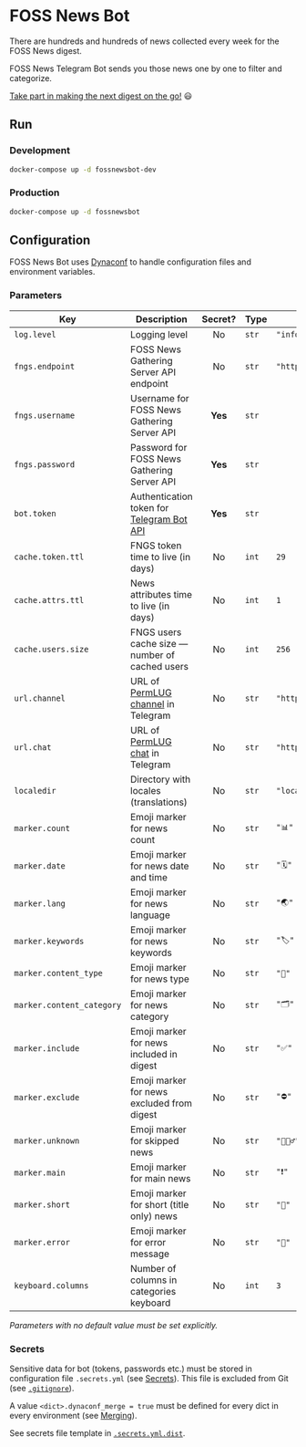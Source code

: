 # FOSS News Bot

There are hundreds and hundreds of news collected every week for the FOSS News digest.

FOSS News Telegram Bot sends you those news one by one to filter and categorize.

[Take part in making the next digest on the go!](https://t.me/fossnewsbot "FOSS News Bot") 😃

## Run
### Development
```bash
docker-compose up -d fossnewsbot-dev
```

### Production
```bash
docker-compose up -d fossnewsbot
```

## Configuration
FOSS News Bot uses [Dynaconf](https://www.dynaconf.com/ "Dynaconf")
to handle configuration files and environment variables.

### Parameters
| Key                | Description                                      | Secret? | Type  | Default value                      |
|--------------------|--------------------------------------------------|:-------:|-------|------------------------------------|
| `log.level`        | Logging level                                    | No      | `str` | `"info"`                           |
| `fngs.endpoint`    | FOSS News Gathering Server API endpoint          | No      | `str` | `"https://fn.permlug.org/api/v1/"` |
| `fngs.username`    | Username for FOSS News Gathering Server API      | **Yes** | `str` |                                    |
| `fngs.password`    | Password for FOSS News Gathering Server API      | **Yes** | `str` |                                    |
| `bot.token`        | Authentication token for [Telegram Bot API][bot] | **Yes** | `str` |                                    |
| `cache.token.ttl`  | FNGS token time to live (in days)                | No      | `int` | `29`                               |
| `cache.attrs.ttl`  | News attributes time to live (in days)           | No      | `int` | `1`                                |
| `cache.users.size` | FNGS users cache size — number of cached users   | No      | `int` | `256`                              |
| `url.channel`      | URL of [PermLUG channel][channel] in Telegram    | No      | `str` | `"https://t.me/permlug"`           |
| `url.chat`         | URL of [PermLUG chat][chat] in Telegram          | No      | `str` | `"https://t.me/permlug_chat"`      |
| `localedir`        | Directory with locales (translations)            | No      | `str` | `"locales"`                        |
| `marker.count`     | Emoji marker for news count                      | No      | `str` | `"📊"`                              |
| `marker.date`      | Emoji marker for news date and time              | No      | `str` | `"🗓"`                              |
| `marker.lang`      | Emoji marker for news language                   | No      | `str` | `"🌏"`                              |
| `marker.keywords`  | Emoji marker for news keywords                   | No      | `str` | `"🏷"`                              |
| `marker.content_type` | Emoji marker for news type                        | No      | `str` | `"🔖"`                              |
| `marker.content_category` | Emoji marker for news category                | No      | `str` | `"🗂"`                              |
| `marker.include`   | Emoji marker for news included in digest         | No      | `str` | `"✅"`                              |
| `marker.exclude`   | Emoji marker for news excluded from digest       | No      | `str` | `"⛔️"`                             |
| `marker.unknown`   | Emoji marker for skipped news                    | No      | `str` | `"🤷🏻‍♂️"`                            |
| `marker.main`      | Emoji marker for main news                       | No      | `str` | `"❗️"`                              |
| `marker.short`     | Emoji marker for short (title only) news         | No      | `str` | `"📃"`                              |
| `marker.error`     | Emoji marker for error message                   | No      | `str` | `"🤔"`                              |
| `keyboard.columns` | Number of columns in categories keyboard         | No      | `int` | `3`                                |

_Parameters with no default value must be set explicitly._

### Secrets
Sensitive data for bot (tokens, passwords etc.) must be stored in configuration file `.secrets.yml`
(see [Secrets](https://www.dynaconf.com/secrets/ "Secrets — Dynaconf Documentation")).
This file is excluded from Git (see [`.gitignore`](.gitignore)).

A value `<dict>.dynaconf_merge = true` must be defined for every dict in every environment
(see [Merging](https://www.dynaconf.com/merging/ "Merging — Dynaconf Documentation")).

See secrets file template in [`.secrets.yml.dist`](.secrets.yml.dist).

[bot]: https://core.telegram.org/bots/api "Telegram Bot API"
[channel]: https://t.me/permlug "PermLUG channel"
[chat]: https://t.me/permlug_chat "PermLUG chat"
